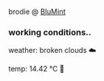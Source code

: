 brodie @ [BluMint](https://www.linkedin.com/company/blumint-io/)

<!--weather_start-->
### working conditions..

weather: broken clouds ☁️

temp: 14.42 °C 👕

<!--weather_end-->
